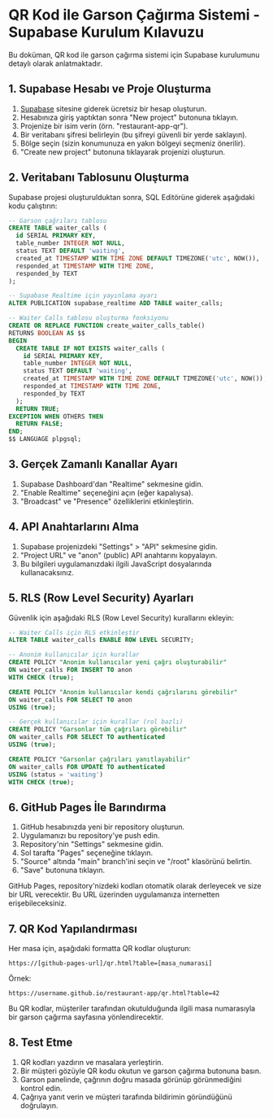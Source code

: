 # QR Kod ile Garson Çağırma Sistemi - Supabase Kurulum Kılavuzu

Bu doküman, QR kod ile garson çağırma sistemi için Supabase kurulumunu detaylı olarak anlatmaktadır.

## 1. Supabase Hesabı ve Proje Oluşturma

1. [Supabase](https://supabase.com/) sitesine giderek ücretsiz bir hesap oluşturun.
2. Hesabınıza giriş yaptıktan sonra "New project" butonuna tıklayın.
3. Projenize bir isim verin (örn. "restaurant-app-qr").
4. Bir veritabanı şifresi belirleyin (bu şifreyi güvenli bir yerde saklayın).
5. Bölge seçin (sizin konumunuza en yakın bölgeyi seçmeniz önerilir).
6. "Create new project" butonuna tıklayarak projenizi oluşturun.

## 2. Veritabanı Tablosunu Oluşturma

Supabase projesi oluşturulduktan sonra, SQL Editörüne giderek aşağıdaki kodu çalıştırın:

```sql
-- Garson çağrıları tablosu
CREATE TABLE waiter_calls (
  id SERIAL PRIMARY KEY,
  table_number INTEGER NOT NULL,
  status TEXT DEFAULT 'waiting',
  created_at TIMESTAMP WITH TIME ZONE DEFAULT TIMEZONE('utc', NOW()),
  responded_at TIMESTAMP WITH TIME ZONE,
  responded_by TEXT
);

-- Supabase Realtime için yayınlama ayarı
ALTER PUBLICATION supabase_realtime ADD TABLE waiter_calls;

-- Waiter Calls tablosu oluşturma fonksiyonu
CREATE OR REPLACE FUNCTION create_waiter_calls_table()
RETURNS BOOLEAN AS $$
BEGIN
  CREATE TABLE IF NOT EXISTS waiter_calls (
    id SERIAL PRIMARY KEY,
    table_number INTEGER NOT NULL,
    status TEXT DEFAULT 'waiting',
    created_at TIMESTAMP WITH TIME ZONE DEFAULT TIMEZONE('utc', NOW()),
    responded_at TIMESTAMP WITH TIME ZONE,
    responded_by TEXT
  );
  RETURN TRUE;
EXCEPTION WHEN OTHERS THEN
  RETURN FALSE;
END;
$$ LANGUAGE plpgsql;
```

## 3. Gerçek Zamanlı Kanallar Ayarı

1. Supabase Dashboard'dan "Realtime" sekmesine gidin.
2. "Enable Realtime" seçeneğini açın (eğer kapalıysa).
3. "Broadcast" ve "Presence" özelliklerini etkinleştirin.

## 4. API Anahtarlarını Alma

1. Supabase projenizdeki "Settings" > "API" sekmesine gidin.
2. "Project URL" ve "anon" (public) API anahtarını kopyalayın.
3. Bu bilgileri uygulamanızdaki ilgili JavaScript dosyalarında kullanacaksınız.

## 5. RLS (Row Level Security) Ayarları

Güvenlik için aşağıdaki RLS (Row Level Security) kurallarını ekleyin:

```sql
-- Waiter Calls için RLS etkinleştir
ALTER TABLE waiter_calls ENABLE ROW LEVEL SECURITY;

-- Anonim kullanıcılar için kurallar
CREATE POLICY "Anonim kullanıcılar yeni çağrı oluşturabilir" 
ON waiter_calls FOR INSERT TO anon
WITH CHECK (true);

CREATE POLICY "Anonim kullanıcılar kendi çağrılarını görebilir" 
ON waiter_calls FOR SELECT TO anon
USING (true);

-- Gerçek kullanıcılar için kurallar (rol bazlı)
CREATE POLICY "Garsonlar tüm çağrıları görebilir" 
ON waiter_calls FOR SELECT TO authenticated
USING (true);

CREATE POLICY "Garsonlar çağrıları yanıtlayabilir" 
ON waiter_calls FOR UPDATE TO authenticated
USING (status = 'waiting')
WITH CHECK (true);
```

## 6. GitHub Pages İle Barındırma

1. GitHub hesabınızda yeni bir repository oluşturun.
2. Uygulamanızı bu repository'ye push edin.
3. Repository'nin "Settings" sekmesine gidin.
4. Sol tarafta "Pages" seçeneğine tıklayın.
5. "Source" altında "main" branch'ini seçin ve "/root" klasörünü belirtin.
6. "Save" butonuna tıklayın.

GitHub Pages, repository'nizdeki kodları otomatik olarak derleyecek ve size bir URL verecektir. Bu URL üzerinden uygulamanıza internetten erişebileceksiniz.

## 7. QR Kod Yapılandırması

Her masa için, aşağıdaki formatta QR kodlar oluşturun:

```
https://[github-pages-url]/qr.html?table=[masa_numarasi]
```

Örnek:
```
https://username.github.io/restaurant-app/qr.html?table=42
```

Bu QR kodlar, müşteriler tarafından okutulduğunda ilgili masa numarasıyla bir garson çağırma sayfasına yönlendirecektir.

## 8. Test Etme

1. QR kodları yazdırın ve masalara yerleştirin.
2. Bir müşteri gözüyle QR kodu okutun ve garson çağırma butonuna basın.
3. Garson panelinde, çağrının doğru masada görünüp görünmediğini kontrol edin.
4. Çağrıya yanıt verin ve müşteri tarafında bildirimin göründüğünü doğrulayın. 